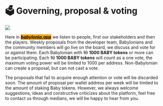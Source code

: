 # 🗳 Governing, proposal & voting

![](https://images.unsplash.com/photo-1540910419892-4a36d2c3266c?crop=entropy\&cs=srgb\&fm=jpg\&ixid=MnwxOTcwMjR8MHwxfHNlYXJjaHwxfHx2b3Rlc3xlbnwwfHx8fDE2MzcwNDQ1ODY\&ixlib=rb-1.2.1\&q=85)

Here in [_<mark style="background-color:orange;">**babylonia.app**</mark>_](https://babylonia.app) we listen to people, first our stakeholders and then the players. Weekly proposals from the developer team, Babylonians and the community members will go live on the board, we discuss and vote for or against them. Each Babylonian with ~~10~~ **1000 BABY tokens** or more can be participating. Each ~~10~~ **1000 BABY tokens** will count as a one vote, the maximum voting power will be limited to 1000 per address. Non-Babylonian can create a proposal, but can not cast a vote. 

The proposals that fail to acquire enough attention or vote will be discarded soon. The amount of proposal per wallet address per week will be limited to the amount of staking Baby tokens. However, we always welcome suggestions, ideas and constructive criticizes about the platform, feel free to contact us through medians, we will be happy to hear from you.
